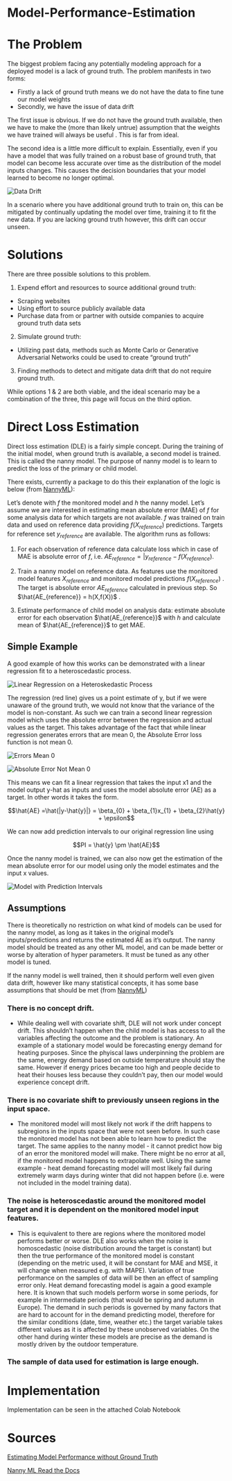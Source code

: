 # Model-Performance-Estimation

# The Problem

The biggest problem facing any potentially modeling approach for a deployed model is a lack of ground truth. The problem manifests in two forms: 

* Firstly a lack of ground truth means we do not have the data to fine tune our model weights
* Secondly, we have the issue of data drift

The first issue is obvious. If we do not have the ground truth available, then we have to make the (more than likely untrue) assumption that the weights we have trained will always be useful . This is far from ideal.

The second idea is a little more difficult to explain. Essentially, even if you have a model that was fully trained on a robust base of ground truth, that model can become less accurate over time as the distribution of the model inputs changes. This causes the decision boundaries that your model learned to become no longer optimal.

![Data Drift](https://cdn-images-1.medium.com/max/700/0*RaCL8Lw28SXyevWx.png)

In a scenario where you have additional ground truth to train on, this can be mitigated by continually updating the model over time, training it to fit the new data. If you are lacking ground truth however, this drift can occur unseen.

# Solutions

There are three possible solutions to this problem.

1. Expend effort and resources to source additional ground truth:
  * Scraping websites
  * Using effort to source publicly available data
  * Purchase data from or partner with outside companies to acquire ground truth data sets
2. Simulate ground truth:
  * Utilizing past data, methods such as Monte Carlo or Generative Adversarial Networks could be used to create “ground truth”
3. Finding methods to detect and mitigate data drift that do not require ground truth. 

While options 1 & 2 are both viable, and the ideal scenario may be a combination of the three, this page will focus on the third option.

# Direct Loss Estimation

Direct loss estimation (DLE) is a fairly simple concept. During the training of the initial model, when ground truth is available, a second model is trained. This is called the nanny model. The purpose of nanny model is to learn to predict the loss of the primary or child model.

There exists, currently a package to do this their explanation of the logic is below (from [NannyML](https://nannyml.readthedocs.io/en/main/how_it_works/performance_estimation.html)):

Let’s denote with $f$ the monitored model and $h$ the nanny model. Let’s assume we are interested in estimating mean absolute error (MAE) of $f$ for some analysis data for which targets are not available. $f$ was trained on train data and used on reference data providing $f(X_{reference})$ predictions. Targets for reference set $y_{reference}$ are available. The algorithm runs as follows:

1. For each observation of reference data calculate loss which in case of MAE is absolute error of $f$, i.e. $AE_{reference}= |y_{reference}-f(X_{reference})$.

2. Train a nanny model on reference data. As features use the monitored model features $X_{reference}$ and monitored model predictions $f(X_{reference})$ . The target is absolute error $AE_{reference}$ calculated in previous step. So $\hat{AE_{reference}} = h(X,f(X))$ .

3. Estimate performance of child model on analysis data: estimate absolute error for each observation $\hat{AE_{reference}}$
 with $h$ and calculate mean of $\hat{AE_{reference}}$ to get MAE.


## Simple Example

A good example of how this works can be demonstrated with a linear regression fit to a heteroscedastic process.

![Linear Regression on a Heteroskedastic Process](https://nannyml.readthedocs.io/en/main/_images/how-it-works-dle-regression.svg)

The regression (red line) gives us a point estimate of y, but if we were unaware of the ground truth, we would not know that the variance of the model is non-constant. As such we can train a second linear regression model which uses the absolute error between the regression and actual values as the target. This takes advantage of the fact that while linear regression generates errors that are mean 0, the  Absolute Error loss function is not mean 0.

![Errors Mean 0](https://nannyml.readthedocs.io/en/main/_images/how-it-works-dle-regression-errors-hist.svg)

![Absolute Error Not Mean 0](https://nannyml.readthedocs.io/en/main/_images/how-it-works-dle-regression-abs-errors-hist.svg)

This means we can fit a linear regression that takes the input x1 and the model output y-hat as inputs and uses the model absolute error (AE) as a target. In other words it takes the form.

$$\hat{AE} =\hat{|y-\hat{y}|} = \beta_{0} + \beta_{1}x_{1} + \beta_{2}\hat{y} + \epsilon$$

We can now add prediction intervals to our original regression line using

$$PI = \hat{y} \pm \hat{AE}$$

Once the nanny model is trained, we can also now get the estimation of the mean absolute error for our model using only the model estimates and the input x values.

![Model with Prediction Intervals](https://nannyml.readthedocs.io/en/main/_images/how-it-works-dle-regression-PI.svg)

## Assumptions

There is theoretically no restriction on what kind of models can be used for the nanny model, as long as it takes in the original model’s inputs/predictions and returns the estimated AE as it’s output. The nanny model should be treated as any other ML model, and can be made better or worse by alteration of hyper parameters. It must be tuned as any other model is tuned.

If the nanny model is well trained, then it should perform well even given data drift, however like many statistical concepts, it has some base assumptions that should be met (from [NannyML](https://nannyml.readthedocs.io/en/main/how_it_works/performance_estimation.html))

### **There is no concept drift.**
* While dealing well with covariate shift, DLE will not work under concept drift. This shouldn’t happen when the child model is has access to all the variables affecting the outcome and the problem is stationary. An example of a stationary model would be forecasting energy demand for heating purposes. Since the phyiscal laws underpinning the problem are the same, energy demand based on outside temperature should stay the same. However if energy prices became too high and people decide to heat their houses less because they couldn’t pay, then our model would experience concept drift.

### **There is no covariate shift to previously unseen regions in the input space.**
* The monitored model will most likely not work if the drift happens to subregions in the inputs space that were not seen before. In such case the monitored model has not been able to learn how to predict the target. The same applies to the nanny model - it cannot predict how big of an error the monitored model will make. There might be no error at all, if the monitored model happens to extrapolate well. Using the same example - heat demand forecasting model will most likely fail during extremely warm days during winter that did not happen before (i.e. were not included in the model training data).

### **The noise is heteroscedastic around the monitored model target and it is dependent on the monitored model input features.**
* This is equivalent to there are regions where the monitored model performs better or worse. DLE also works when the noise is homoscedastic (noise distribution around the target is constant) but then the true performance of the monitored model is constant (depending on the metric used, it will be constant for MAE and MSE, it will change when measured e.g. with MAPE). Variation of true performance on the samples of data will be then an effect of sampling error only. Heat demand forecasting model is again a good example here. It is known that such models perform worse in some periods, for example in intermediate periods (that would be spring and autumn in Europe). The demand in such periods is governed by many factors that are hard to account for in the demand predicting model, therefore for the similar conditions (date, time, weather etc.) the target variable takes different values as it is affected by these unobserved variables. On the other hand during winter these models are precise as the demand is mostly driven by the outdoor temperature.

### **The sample of data used for estimation is large enough.**

# Implementation

Implementation can be seen in the attached Colab Notebook


# Sources

[Estimating Model Performance without Ground Truth](https://towardsai.net/p/l/estimating-model-performance-without-ground-truth)

[Nanny ML Read the Docs](https://nannyml.readthedocs.io/en/main/how_it_works/performance_estimation.html)
